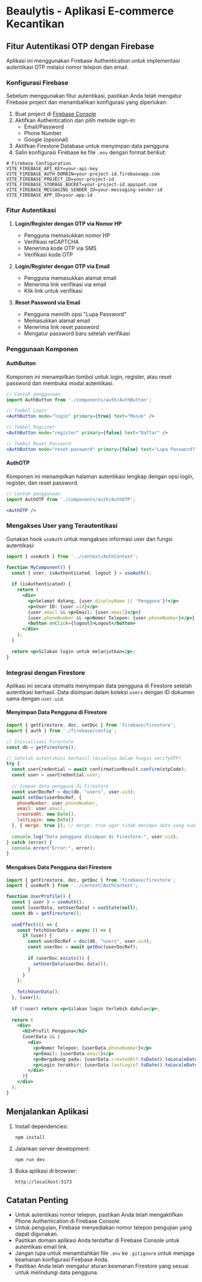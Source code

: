 # Beaulytis - Aplikasi E-commerce Kecantikan

## Fitur Autentikasi OTP dengan Firebase

Aplikasi ini menggunakan Firebase Authentication untuk implementasi autentikasi OTP melalui nomor telepon dan email.

### Konfigurasi Firebase

Sebelum menggunakan fitur autentikasi, pastikan Anda telah mengatur Firebase project dan menambahkan konfigurasi yang diperlukan:

1. Buat project di [Firebase Console](https://console.firebase.google.com/)
2. Aktifkan Authentication dan pilih metode sign-in:
   - Email/Password
   - Phone Number
   - Google (opsional)
3. Aktifkan Firestore Database untuk menyimpan data pengguna
4. Salin konfigurasi Firebase ke file `.env` dengan format berikut:

```
# Firebase Configuration
VITE_FIREBASE_API_KEY=your-api-key
VITE_FIREBASE_AUTH_DOMAIN=your-project-id.firebaseapp.com
VITE_FIREBASE_PROJECT_ID=your-project-id
VITE_FIREBASE_STORAGE_BUCKET=your-project-id.appspot.com
VITE_FIREBASE_MESSAGING_SENDER_ID=your-messaging-sender-id
VITE_FIREBASE_APP_ID=your-app-id
```

### Fitur Autentikasi

1. **Login/Register dengan OTP via Nomor HP**
   - Pengguna memasukkan nomor HP
   - Verifikasi reCAPTCHA
   - Menerima kode OTP via SMS
   - Verifikasi kode OTP

2. **Login/Register dengan OTP via Email**
   - Pengguna memasukkan alamat email
   - Menerima link verifikasi via email
   - Klik link untuk verifikasi

3. **Reset Password via Email**
   - Pengguna memilih opsi "Lupa Password"
   - Memasukkan alamat email
   - Menerima link reset password
   - Mengatur password baru setelah verifikasi

### Penggunaan Komponen

#### AuthButton

Komponen ini menampilkan tombol untuk login, register, atau reset password dan membuka modal autentikasi.

```jsx
// Contoh penggunaan
import AuthButton from './components/auth/AuthButton';

// Tombol Login
<AuthButton mode="login" primary={true} text="Masuk" />

// Tombol Register
<AuthButton mode="register" primary={false} text="Daftar" />

// Tombol Reset Password
<AuthButton mode="reset-password" primary={false} text="Lupa Password?" />
```

#### AuthOTP

Komponen ini menampilkan halaman autentikasi lengkap dengan opsi login, register, dan reset password.

```jsx
// Contoh penggunaan
import AuthOTP from './components/auth/AuthOTP';

<AuthOTP />
```

### Mengakses User yang Terautentikasi

Gunakan hook `useAuth` untuk mengakses informasi user dan fungsi autentikasi:

```jsx
import { useAuth } from '../context/AuthContext';

function MyComponent() {
  const { user, isAuthenticated, logout } = useAuth();
  
  if (isAuthenticated) {
    return (
      <div>
        <p>Selamat datang, {user.displayName || 'Pengguna'}!</p>
        <p>User ID: {user.uid}</p>
        {user.email && <p>Email: {user.email}</p>}
        {user.phoneNumber && <p>Nomor Telepon: {user.phoneNumber}</p>}
        <button onClick={logout}>Logout</button>
      </div>
    );
  }
  
  return <p>Silakan login untuk melanjutkan</p>;
}
```

### Integrasi dengan Firestore

Aplikasi ini secara otomatis menyimpan data pengguna di Firestore setelah autentikasi berhasil. Data disimpan dalam koleksi `users` dengan ID dokumen sama dengan `user.uid`.

#### Menyimpan Data Pengguna di Firestore

```jsx
import { getFirestore, doc, setDoc } from 'firebase/firestore';
import { auth } from './firebase/config';

// Inisialisasi Firestore
const db = getFirestore();

// Setelah autentikasi berhasil (misalnya dalam fungsi verifyOTP)
try {
  const userCredential = await confirmationResult.confirm(otpCode);
  const user = userCredential.user;
  
  // Simpan data pengguna di Firestore
  const userDocRef = doc(db, "users", user.uid);
  await setDoc(userDocRef, {
    phoneNumber: user.phoneNumber,
    email: user.email,
    createdAt: new Date(),
    lastLogin: new Date()
  }, { merge: true }); // merge: true agar tidak menimpa data yang sudah ada
  
  console.log("Data pengguna disimpan di Firestore:", user.uid);
} catch (error) {
  console.error("Error:", error);
}
```

#### Mengakses Data Pengguna dari Firestore

```jsx
import { getFirestore, doc, getDoc } from 'firebase/firestore';
import { useAuth } from '../context/AuthContext';

function UserProfile() {
  const { user } = useAuth();
  const [userData, setUserData] = useState(null);
  const db = getFirestore();
  
  useEffect(() => {
    const fetchUserData = async () => {
      if (user) {
        const userDocRef = doc(db, "users", user.uid);
        const userDoc = await getDoc(userDocRef);
        
        if (userDoc.exists()) {
          setUserData(userDoc.data());
        }
      }
    };
    
    fetchUserData();
  }, [user]);
  
  if (!user) return <p>Silakan login terlebih dahulu</p>;
  
  return (
    <div>
      <h2>Profil Pengguna</h2>
      {userData && (
        <div>
          <p>Nomor Telepon: {userData.phoneNumber}</p>
          <p>Email: {userData.email}</p>
          <p>Bergabung pada: {userData.createdAt?.toDate().toLocaleDateString()}</p>
          <p>Login terakhir: {userData.lastLogin?.toDate().toLocaleDateString()}</p>
        </div>
      )}
    </div>
  );
}
```

## Menjalankan Aplikasi

1. Install dependencies:
   ```
   npm install
   ```

2. Jalankan server development:
   ```
   npm run dev
   ```

3. Buka aplikasi di browser:
   ```
   http://localhost:5173
   ```

## Catatan Penting

- Untuk autentikasi nomor telepon, pastikan Anda telah mengaktifkan Phone Authentication di Firebase Console.
- Untuk pengujian, Firebase menyediakan nomor telepon pengujian yang dapat digunakan.
- Pastikan domain aplikasi Anda terdaftar di Firebase Console untuk autentikasi email link.
- Jangan lupa untuk menambahkan file `.env` ke `.gitignore` untuk menjaga keamanan konfigurasi Firebase Anda.
- Pastikan Anda telah mengatur aturan keamanan Firestore yang sesuai untuk melindungi data pengguna.
